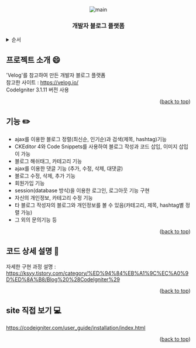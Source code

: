 <div id="top"></div>

<!-- PROJECT LOGO -->
<br/>
<div align="center">
  <img src="https://user-images.githubusercontent.com/86705580/147821627-7b5f9328-45a8-4152-844d-fc7e03be30f9.png" alt="main">
  <h3 align="center">개발자 블로그 플랫폼</h3>
</div>



<!-- TABLE OF CONTENTS -->
<details>
  <summary>순서</summary>
  <ol>
    <li><a href="#프로젝트-소개">프로젝트 소개</a></li>
    <li><a href="#기능">기능</a></li>
    <li><a href="#코드-상세-설명">코드 상세 설명</a></li>
    <li><a href="#site-직접-보기">site 직접 보기</a></li>
  </ol>
</details>



<!-- ABOUT THE PROJECT -->
## 프로젝트 소개 :smile:

'Velog'를 참고하여 만든 개발자 블로그 플랫폼<br>
참고한 사이트 : https://velog.io/<br>
CodeIgniter 3.1.11 버전 사용<br>

<p align="right">(<a href="#top">back to top</a>)</p>

<!-- GETTING STARTED -->
## 기능 :pencil2:

-  ajax를 이용한 블로그 정렬(최신순, 인기순)과 검색(제목, hashtag)기능 
-  CKEditor 4와 Code Snippets를 사용하여 블로그 작성과 코드 삽입, 이미지 삽입이 가능 
-  블로그 해쉬태그, 카테고리 기능 
-  ajax를 이용한 댓글 기능 (추가, 수정, 삭제, 대댓글) 
-  블로그 수정, 삭제, 추가 기능 
-  회원가입 기능 
-  session(database 방식)을 이용한 로그인, 로그아웃 기능 구현  
-  자신의 개인정보, 카테고리 수정 기능 
-  타 블로그 작성자의 블로그와 개인정보를 볼 수 있음(카테고리, 제목, hashtag별 정렬 가능) 
-  그 외의 문의기능 등 

<p align="right">(<a href="#top">back to top</a>)</p>

<!-- USAGE EXAMPLES -->
## 코드 상세 설명 :page_with_curl:

자세한 구현 과정 설명 :<br>
https://ksyy.tistory.com/category/%ED%94%84%EB%A1%9C%EC%A0%9D%ED%8A%B8/Blog%20%28CodeIgniter%29

<p align="right">(<a href="#top">back to top</a>)</p>

<!-- ROADMAP -->
## site 직접 보기 :computer:

https://codeigniter.com/user_guide/installation/index.html

<p align="right">(<a href="#top">back to top</a>)</p>


